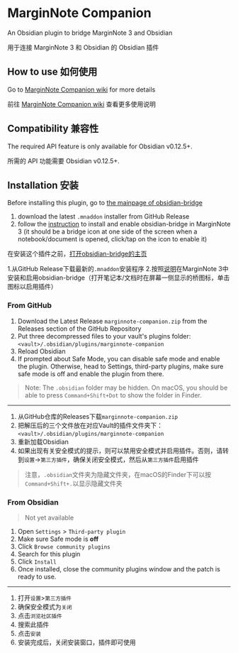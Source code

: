 # MarginNote Companion

An Obsidian plugin to bridge MarginNote 3 and Obsidian

用于连接 MarginNote 3 和 Obsidian 的 Obsidian 插件

## How to use 如何使用

Go to [MarginNote Companion wiki](https://github.com/aidenlx/obsidian-bridge/wiki) for more details

前往 [MarginNote Companion wiki](https://github.com/aidenlx/obsidian-bridge/wiki) 查看更多使用说明

## Compatibility 兼容性

The required API feature is only available for Obsidian v0.12.5+.

所需的 API 功能需要 Obsidian v0.12.5+.

## Installation 安装

Before installing this plugin, go to [the mainpage of obsidian-bridge](https://github.com/aidenlx/obsidian-bridge)

1. download the latest `.mnaddon` installer from GitHub Release
2. follow the [instruction](https://github.com/aidenlx/obsidian-bridge#installation-%E5%AE%89%E8%A3%85) to install and enable obsidian-bridge in MarginNote 3 (it should be a bridge icon at one side of the screen when a notebook/document is opened, click/tap on the icon to enable it)

在安装这个插件之前，[打开obsidian-bridge的主页](https://github.com/aidenlx/obsidian-bridge)

1.从GitHub Release下载最新的`.mnaddon`安装程序
2.按照[说明](https://github.com/aidenlx/obsidian-bridge#installation-%E5%AE%89%E8%A3%85)在MarginNote 3中安装和启用obsidian-bridge（打开笔记本/文档时在屏幕一侧显示的桥图标，单击图标以启用插件）

### From GitHub

1. Download the Latest Release `marginnote-companion.zip` from the Releases section of the GitHub Repository
2. Put three decompressed files to your vault's plugins folder: `<vault>/.obsidian/plugins/marginnote-companion`  
3. Reload Obsidian
4. If prompted about Safe Mode, you can disable safe mode and enable the plugin.
Otherwise, head to Settings, third-party plugins, make sure safe mode is off and
enable the plugin from there.

> Note: The `.obsidian` folder may be hidden. On macOS, you should be able to press `Command+Shift+Dot` to show the folder in Finder.

***

1. 从GitHub仓库的Releases下载`marginnote-companion.zip`
2. 把解压后的三个文件放在对应Vault的插件文件夹下：`<vault>/.obsidian/plugins/marginnote-companion`
3. 重新加载Obsidian
4. 如果出现有关安全模式的提示，则可以禁用安全模式并启用插件。否则，请转到`设置`→`第三方插件`，确保关闭安全模式，然后从`第三方插件`启用插件

> 注意，`.obsidian`文件夹为隐藏文件夹，在macOS的Finder下可以按`Command+Shift+.`以显示隐藏文件夹

### From Obsidian

> Not yet available

1. Open `Settings` > `Third-party plugin`
2. Make sure Safe mode is **off**
3. Click `Browse community plugins`
4. Search for this plugin
5. Click `Install`
6. Once installed, close the community plugins window and the patch is ready to use.

***

1. 打开`设置`>`第三方插件`
2. 确保安全模式为`关闭`
3. 点击`浏览社区插件`
4. 搜索此插件
5. 点击`安装`
6. 安装完成后，关闭安装窗口，插件即可使用